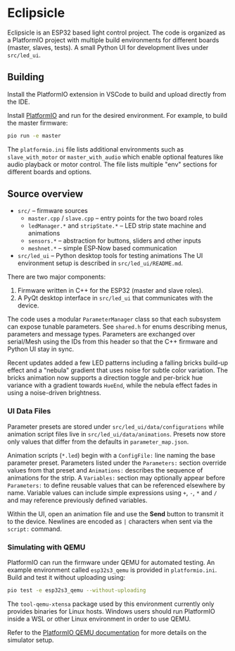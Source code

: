 # Eclipsicle

Eclipsicle is an ESP32 based light control project. The code is organized as a PlatformIO project with multiple build environments for different boards (master, slaves, tests).  A small Python UI for development lives under `src/led_ui`.

## Building

Install the PlatformIO extension in VSCode to build and upload directly from the IDE.

Install [PlatformIO](https://platformio.org/) and run for the desired environment. For example, to build the master firmware:

```bash
pio run -e master
```

The `platformio.ini` file lists additional environments such as `slave_with_motor` or `master_with_audio` which enable optional features like audio playback or motor control. The file lists multiple "env" sections for different boards and options.

## Source overview

* `src/` – firmware sources
  * `master.cpp` / `slave.cpp` – entry points for the two board roles
  * `ledManager.*` and `stripState.*` – LED strip state machine and animations
  * `sensors.*` – abstraction for buttons, sliders and other inputs
  * `meshnet.*` – simple ESP‑Now based communication
* `src/led_ui` – Python desktop tools for testing animations
The UI environment setup is described in `src/led_ui/README.md`.

There are two major components:
1. Firmware written in C++ for the ESP32 (master and slave roles).
2. A PyQt desktop interface in `src/led_ui` that communicates with the device.

The code uses a modular `ParameterManager` class so that each subsystem can expose tunable parameters.  See `shared.h` for enums describing menus, parameters and message types. Parameters are exchanged over serial/Mesh using the IDs from this header so that the C++ firmware and Python UI stay in sync.

Recent updates added a few LED patterns including a falling bricks build-up effect and a "nebula" gradient that uses noise for subtle color variation. The bricks animation now supports a direction toggle and per-brick hue variance with a gradient towards `HueEnd`, while the nebula effect fades in using a noise-driven brightness.

### UI Data Files

Parameter presets are stored under `src/led_ui/data/configurations` while animation script files live in `src/led_ui/data/animations`.  Presets now store only values that differ from the defaults in `parameter_map.json`.

Animation scripts (`*.led`) begin with a `ConfigFile:` line naming the base parameter preset. Parameters listed under the `Parameters:` section override values from that preset and `Animations:` describes the sequence of animations for the strip.  A `Variables:` section may optionally appear before `Parameters:` to define reusable values that can be referenced elsewhere by name.  Variable values can include simple expressions using `+`, `-`, `*` and `/` and may reference previously defined variables.

Within the UI, open an animation file and use the **Send** button to transmit it to the device. Newlines are encoded as `|` characters when sent via the `script:` command.

### Simulating with QEMU

PlatformIO can run the firmware under QEMU for automated testing.  An example
environment called `esp32s3_qemu` is provided in `platformio.ini`.  Build and
test it without uploading using:

```bash
pio test -e esp32s3_qemu --without-uploading
```

The `tool-qemu-xtensa` package used by this environment currently only
provides binaries for Linux hosts. Windows users should run PlatformIO inside
a WSL or other Linux environment in order to use QEMU.

Refer to the [PlatformIO QEMU documentation](https://docs.platformio.org/en/latest/advanced/unit-testing/simulators/qemu.html)
for more details on the simulator setup.


